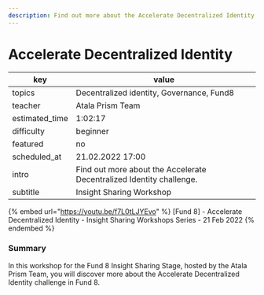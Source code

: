 ```yaml
---
description: Find out more about the Accelerate Decentralized Identity challenge in Fund 8.
---
```


# Accelerate Decentralized Identity

| key             | value                                                                |
| --------------- | -------------------------------------------------------------------- |
| topics          | Decentralized identity, Governance, Fund8                            |
| teacher         | Atala Prism Team                                                     |
| estimated\_time | 1:02:17                                                              |
| difficulty      | beginner                                                             |
| featured        | no                                                                   |
| scheduled\_at   | 21.02.2022 17:00                                                     |
| intro           | Find out more about the Accelerate Decentralized Identity challenge. |
| subtitle        | Insight Sharing Workshop                                             |

{% embed url="https://youtu.be/f7L0tLJYEvo" %}
\[Fund 8] - Accelerate Decentralized Identity - Insight Sharing Workshops Series - 21 Feb 2022
{% endembed %}

### Summary

In this workshop for the Fund 8 Insight Sharing Stage, hosted by the Atala Prism Team, you will discover more about the Accelerate Decentralized Identity challenge in Fund 8.
